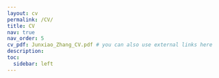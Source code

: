 ```yaml
---
layout: cv
permalink: /CV/
title: CV
nav: true
nav_order: 5
cv_pdf: Junxiao_Zhang_CV.pdf # you can also use external links here
description:
toc:
  sidebar: left
---
```

